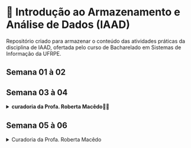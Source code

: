 # 📑 Introdução ao Armazenamento e Análise de Dados (IAAD)

Repositório criado para armazenar o conteúdo das atividades práticas da disciplina de IAAD, ofertada pelo curso de Bacharelado em Sistemas de Informação da UFRPE.

## Semana 01 à 02

## Semana 03 à 04
<details>
  <summary><b>curadoria da Profa. Roberta Macêdo</b>🐱‍🚀</summary>
  Objetivos das semanas 2 e 3:
    - Entender os conceitos fundamentais do Modelo de Dados Relacional.
    - Compreender as restrições que podem ser especificadas em um BD relacional.
    - Compreender os principais comandos da DDL e DML.
    - Entender como especificar restrições de integridade e realizar consultas em SQL.
    - Aprender a executar instruções *insert*, *delete* e *update* em SQL.
    - Realizar a atividade avaliativa (prazo de 15 dias).
    
    MATERIAIS DIDÁTICOS DE APOIO AOS ESTUDOS:
    Videoaula de Introdução ao MySQL Workbench e criação do BD Empresa:
    🎬 https://www.loom.com/share/adb7dd4bbfed4762b9f78e8d5b507976
    📄 Script SQL do BD Empresa (arquivo anexo).
    📄 Esquema relacional do BD Empresa (arquivo anexo).
    
    Encontro síncrono realizado em 21/09/2021:
    🎬 https://drive.google.com/file/d/1BcefHTnLgiODbJgFiZh58N6vnS5MMA-n/view?usp=drivesdk
    
    Videoaulas da Profa. Sarajane Peres - UNIVESP
    🎬 https://youtu.be/yLuJbXcAvoc
    🎬 https://youtu.be/-HSyOYvksVw
    🎬 https://youtu.be/XnS8XCXPkuk (até 19min15s)
    
    📖 Leitura dos capítulos 3 e 4 (páginas 38 a 73) do livro 'Sistemas de Banco de Dados', 6ª Edição, de Ramez Elmasri e Shamkant Navathe.
    
    (Opcional) Para videoaulas mais detalhadas, acesse a *playlist* "Banco de Dados 3 - 
    
    Partes 1 a 5
    
    " do Prof. Wandré Nunes - UNIFEI:
    🎬 https://youtu.be/dXCTIz-a4K8
    🎬 https://youtu.be/oT3oELAS8-A
    🎬 https://youtu.be/3K5FT_zI_fA
    🎬 https://youtu.be/OI0BKJNeRFs
    🎬 https://youtu.be/DLzbj8FgQ-E
</details>


## Semana 05 à 06
<details>
  <summary>Curadoria da Profa. Roberta Macêdo</summary>
  
  ### Objetivos das semanas 5 e 6:  
   * Compreender os diferentes tipos de junção: Inner Join, left/right Join, full outer join, cross join etc.
   * Entender como especificar consultas SQL aninhadas.
   * Compreender as principais funções de agregação e agrupamento (Group By e Having).
   * Saber especificar ações como gatilhos (Trigger) e  procedimentos armazenados (Stored Procedures).
   * Compreender o conceito de visões (View) e como elas podem ser implementadas pelo SGBD.
   * Realizar a atividade avaliativa.
  
  #### MATERIAIS DIDÁTICOS DE APOIO AOS ESTUDOS:

  **Videoaula sobre os tipos de junção (reutilizada do período anterior):**
  * 🎬 https://www.loom.com/share/61584a42eee442b598b303120852beca
  * 📄 Script Marcas e Carros (arquivo anexo).
  
  **Videoaulas da Profa. Sarajane Peres - UNIVESP**
  * 🎬 https://youtu.be/XnS8XCXPkuk (A partir de 19min15s)
  * 🎬 https://youtu.be/oFti3s_Lc_oz
  * 🎬 https://youtu.be/qxoBxi7LpXk
    
  📖 Leitura do Capítulo 5 (páginas 76 a 95) do livro 'Sistemas de Banco de Dados', 6ª Edição, de Ramez Elmasri e Shamkant Navathe.

  💬 DÚVIDAS?
  Em caso de dúvidas e/ou sugestões relacionados à disciplina, encontra-se disponível nosso canal de comunicação assíncrona no DISCORD: https://discord.gg/wsYrGsqmy8
  
  Conteúdo da Atividade Avaliativa:
  * Junções, Consultas Aninhadas, Funções de Agregação, Agrupamento, Triggers, Stored Procedures, Views.

  Bons estudos!
  

</details>
